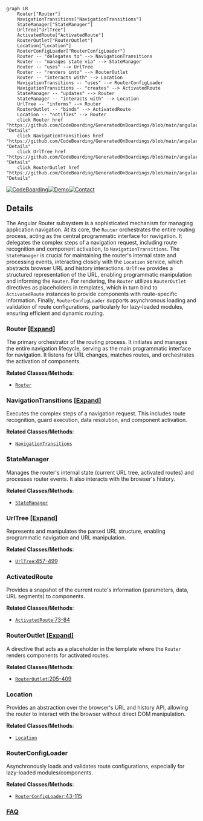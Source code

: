 ```mermaid
graph LR
    Router["Router"]
    NavigationTransitions["NavigationTransitions"]
    StateManager["StateManager"]
    UrlTree["UrlTree"]
    ActivatedRoute["ActivatedRoute"]
    RouterOutlet["RouterOutlet"]
    Location["Location"]
    RouterConfigLoader["RouterConfigLoader"]
    Router -- "delegates to" --> NavigationTransitions
    Router -- "manages state via" --> StateManager
    Router -- "uses" --> UrlTree
    Router -- "renders into" --> RouterOutlet
    Router -- "interacts with" --> Location
    NavigationTransitions -- "uses" --> RouterConfigLoader
    NavigationTransitions -- "creates" --> ActivatedRoute
    StateManager -- "updates" --> Router
    StateManager -- "interacts with" --> Location
    UrlTree -- "informs" --> Router
    RouterOutlet -- "binds" --> ActivatedRoute
    Location -- "notifies" --> Router
    click Router href "https://github.com/CodeBoarding/GeneratedOnBoardings/blob/main/angular/Router.md" "Details"
    click NavigationTransitions href "https://github.com/CodeBoarding/GeneratedOnBoardings/blob/main/angular/NavigationTransitions.md" "Details"
    click UrlTree href "https://github.com/CodeBoarding/GeneratedOnBoardings/blob/main/angular/UrlTree.md" "Details"
    click RouterOutlet href "https://github.com/CodeBoarding/GeneratedOnBoardings/blob/main/angular/RouterOutlet.md" "Details"
```

[![CodeBoarding](https://img.shields.io/badge/Generated%20by-CodeBoarding-9cf?style=flat-square)](https://github.com/CodeBoarding/CodeBoarding)[![Demo](https://img.shields.io/badge/Try%20our-Demo-blue?style=flat-square)](https://www.codeboarding.org/demo)[![Contact](https://img.shields.io/badge/Contact%20us%20-%20contact@codeboarding.org-lightgrey?style=flat-square)](mailto:contact@codeboarding.org)

## Details

The Angular Router subsystem is a sophisticated mechanism for managing application navigation. At its core, the `Router` orchestrates the entire routing process, acting as the central programmatic interface for navigation. It delegates the complex steps of a navigation request, including route recognition and component activation, to `NavigationTransitions`. The `StateManager` is crucial for maintaining the router's internal state and processing events, interacting closely with the `Location` service, which abstracts browser URL and history interactions. `UrlTree` provides a structured representation of the URL, enabling programmatic manipulation and informing the `Router`. For rendering, the `Router` utilizes `RouterOutlet` directives as placeholders in templates, which in turn bind to `ActivatedRoute` instances to provide components with route-specific information. Finally, `RouterConfigLoader` supports asynchronous loading and validation of route configurations, particularly for lazy-loaded modules, ensuring efficient and dynamic routing.

### Router [[Expand]](./Router.md)
The primary orchestrator of the routing process. It initiates and manages the entire navigation lifecycle, serving as the main programmatic interface for navigation. It listens for URL changes, matches routes, and orchestrates the activation of components.


**Related Classes/Methods**:

- <a href="https://github.com/angular/angular/blob/main/integration/nodenext_resolution/include-all.ts" target="_blank" rel="noopener noreferrer">`Router`</a>


### NavigationTransitions [[Expand]](./NavigationTransitions.md)
Executes the complex steps of a navigation request. This includes route recognition, guard execution, data resolution, and component activation.


**Related Classes/Methods**:

- <a href="https://github.com/angular/angular/blob/main/packages/router/src/router.ts" target="_blank" rel="noopener noreferrer">`NavigationTransitions`</a>


### StateManager
Manages the router's internal state (current URL tree, activated routes) and processes router events. It also interacts with the browser's history.


**Related Classes/Methods**:

- <a href="https://github.com/angular/angular/blob/main/packages/router/src/router.ts" target="_blank" rel="noopener noreferrer">`StateManager`</a>


### UrlTree [[Expand]](./UrlTree.md)
Represents and manipulates the parsed URL structure, enabling programmatic navigation and URL manipulation.


**Related Classes/Methods**:

- <a href="https://github.com/angular/angular/blob/main/packages/router/src/router.ts#L457-L499" target="_blank" rel="noopener noreferrer">`UrlTree`:457-499</a>


### ActivatedRoute
Provides a snapshot of the current route's information (parameters, data, URL segments) to components.


**Related Classes/Methods**:

- <a href="https://github.com/angular/angular/blob/main/packages/router/src/create_router_state.ts#L73-L84" target="_blank" rel="noopener noreferrer">`ActivatedRoute`:73-84</a>


### RouterOutlet [[Expand]](./RouterOutlet.md)
A directive that acts as a placeholder in the template where the `Router` renders components for activated routes.


**Related Classes/Methods**:

- <a href="https://github.com/angular/angular/blob/main/packages/router/src/directives/router_outlet.ts#L205-L409" target="_blank" rel="noopener noreferrer">`RouterOutlet`:205-409</a>


### Location
Provides an abstraction over the browser's URL and history API, allowing the router to interact with the browser without direct DOM manipulation.


**Related Classes/Methods**:

- <a href="https://github.com/angular/angular/blob/main/packages/platform-server/src/http.ts" target="_blank" rel="noopener noreferrer">`Location`</a>


### RouterConfigLoader
Asynchronously loads and validates route configurations, especially for lazy-loaded modules/components.


**Related Classes/Methods**:

- <a href="https://github.com/angular/angular/blob/main/packages/router/src/router_config_loader.ts#L43-L115" target="_blank" rel="noopener noreferrer">`RouterConfigLoader`:43-115</a>




### [FAQ](https://github.com/CodeBoarding/GeneratedOnBoardings/tree/main?tab=readme-ov-file#faq)
